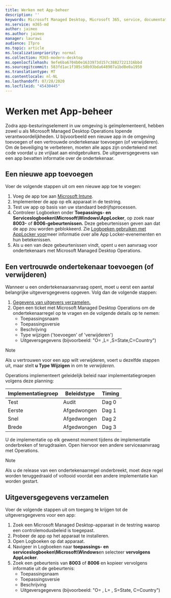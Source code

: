 ```yaml
---
title: Werken met App-beheer
description: ''
keywords: Microsoft Managed Desktop, Microsoft 365, service, documentatie
ms.service: m365-md
author: jaimeo
ms.author: jaimeo
manager: laurawi
audience: ITpro
ms.topic: article
ms.localizationpriority: normal
ms.collection: M365-modern-desktop
ms.openlocfilehash: 9efe6ba6704b0e1633973d157c38827221316bbd
ms.sourcegitcommit: 583fd1ac1f385c58b93bda648907a1bd8e0a1950
ms.translationtype: MT
ms.contentlocale: nl-NL
ms.lasthandoff: 07/28/2020
ms.locfileid: "45430445"
---
```

# <a name="work-with-app-control"></a>Werken met App-beheer

Zodra app-besturingselement in uw omgeving is geïmplementeerd, hebben zowel u als Microsoft Managed Desktop Operations lopende verantwoordelijkheden. U bijvoorbeeld een nieuwe app in de omgeving toevoegen of een vertrouwde ondertekenaar toevoegen (of verwijderen). Om de beveiliging te verbeteren, moeten alle apps zijn ondertekend met code voordat u ze vrijlaat aan eindgebruikers. De uitgeversgegevens van een app bevatten informatie over de ondertekenaar.


## <a name="add-a-new-app"></a>Een nieuwe app toevoegen

Voer de volgende stappen uit om een nieuwe app toe te voegen:

1. Voeg de app toe aan [Microsoft Intune](https://docs.microsoft.com/mem/intune/apps/apps-win32-app-management).
2. Implementeer de app op elk apparaat in de testring. 
3. Test uw app op basis van uw standaard bedrijfsprocessen. 
4. Controleer Logboeken onder **Toepassings- en Serviceslogboeken\Microsoft\Windows\AppLocker**, op zoek naar **8003-** of **8006-gebeurtenissen.** Deze gebeurtenissen geven aan dat de app zou worden geblokkeerd. Zie [Logboeken gebruiken met AppLocker voor](https://docs.microsoft.com/windows/security/threat-protection/windows-defender-application-control/applocker/using-event-viewer-with-applocker)meer informatie over alle App Locker-evenementen en hun betekenissen.
5. Als u een van deze gebeurtenissen vindt, opent u een aanvraag voor ondertekenaars met Microsoft Managed Desktop Operations.

## <a name="add-or-remove-a-trusted-signer"></a>Een vertrouwde ondertekenaar toevoegen (of verwijderen)

Wanneer u een ondertekenaaraanvraag opent, moet u eerst een aantal belangrijke uitgeversgegevens opgeven. Volg dan de volgende stappen:

1. [Gegevens van uitgevers verzamelen.](#gather-publisher-details)
2. Open een ticket met Microsoft Managed Desktop Operations om de ondertekenaarregel op te vragen en de volgende details op te nemen:  
    - Toepassingsnaam 
    - Toepassingsversie 
    - Beschrijving 
    - Type wijzigen ('toevoegen' of 'verwijderen')  
    - Uitgeversgegevens (bijvoorbeeld: "O= <publisher name> ,L= <location> ,S=State,C=Country") 

> [!NOTE]
> Als u vertrouwen voor een app wilt verwijderen, voert u dezelfde stappen uit, maar stelt **u Type Wijzigen** in om te *verwijderen.*

Operations implementeert geleidelijk beleid naar implementatiegroepen volgens deze planning:


|Implementatiegroep  |Beleidstype  |Timing  |
|---------|---------|---------|
|Test     |  Audit       |  Dag 0       |
|Eerste     | Afgedwongen        | Dag 1        |
|Snel     | Afgedwongen        |  Dag 2       |
|Brede     | Afgedwongen        |  Dag 3       |


U de implementatie op elk gewenst moment tijdens de implementatie onderbreken of terugdraaien. Open hiervoor een andere serviceaanvraag met Operations.

> [!NOTE]
> Als u de release van een ondertekenaarregel onderbreekt, moet deze regel worden teruggedraaid of voltooid voordat een andere implementatie kan worden gestart.

## <a name="gather-publisher-details"></a>Uitgeversgegevens verzamelen

Voer de volgende stappen uit om toegang te krijgen tot de uitgeversgegevens voor een app:

1. Zoek een Microsoft Managed Desktop-apparaat in de testring waarop een controlemodusbeleid is toegepast. 
2. Probeer de app op het apparaat te installeren.
3. Open Logboeken op dat apparaat. 
4. Navigeer in Logboeken naar **toepassings- en serviceslogboeken\Microsoft\Windows**en selecteer **vervolgens AppLocker**. 
5. Zoek een gebeurtenis van **8003** of **8006** en kopieer vervolgens informatie uit de gebeurtenis: 
    - Toepassingsnaam 
    - Toepassingsversie 
    - Beschrijving 
    - Uitgeversgegevens (bijvoorbeeld: "O= <publisher name> , L= <location> , S=State, C=Country") 
